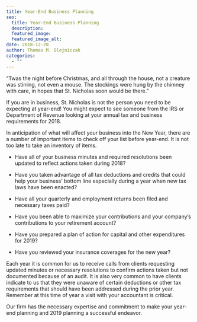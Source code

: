 ```yaml
---
title: Year-End Business Planning
seo:
  title: Year-End Business Planning
  description:
  featured_image:
  featured_image_alt:
date: 2018-12-20
author: Thomas M. Olejniczak
categories:
  - ""
---
```


“Twas the night before Christmas, and all through the house, not a creature was stirring, not even a mouse. The stockings were hung by the chimney with care, in hopes that St. Nicholas soon would be there.”

If you are in business, St. Nicholas is not the person you need to be expecting at year-end! You might expect to see someone from the IRS or Department of Revenue looking at your annual tax and business requirements for 2018.

In anticipation of what will affect your business into the New Year, there are a number of important items to check off your list before year-end. It is not too late to take an inventory of items.

- Have all of your business minutes and required resolutions been updated to reflect actions taken during 2018?

- Have you taken advantage of all tax deductions and credits that could help your business’ bottom line especially during a year when new tax laws have been enacted?

- Have all your quarterly and employment returns been filed and necessary taxes paid?

- Have you been able to maximize your contributions and your company’s contributions to your retirement account?

- Have you prepared a plan of action for capital and other expenditures for 2019?

- Have you reviewed your insurance coverages for the new year?

Each year it is common for us to receive calls from clients requesting updated minutes or necessary resolutions to confirm actions taken but not documented because of an audit. It is also very common to have clients indicate to us that they were unaware of certain deductions or other tax requirements that should have been addressed during the prior year. Remember at this time of year a visit with your accountant is critical.

Our firm has the necessary expertise and commitment to make your year-end planning and 2019 planning a successful endeavor.
